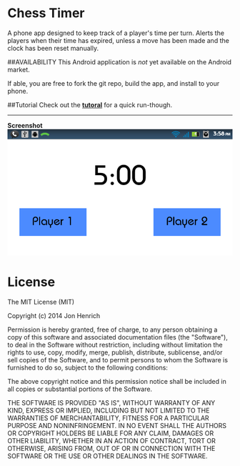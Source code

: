 Chess Timer
==========

A phone app designed to keep track of a player's time per turn. Alerts the players when their time has expired, unless a move has been made and the clock has been reset manually.

##AVAILABILITY
This Android application is *not* yet available on the Android market. 

If able, you are free to fork the git repo, build the app, and install to your phone.

##Tutorial
Check out the **[tutoral](https://github.com/The13thDoc/ChessTimer/wiki)** for a quick run-though.

-----
**Screenshot**
![Screenshot](https://github.com/The13thDoc/ChessTimer/blob/master/chess-timer-wiki/screenshots/device-2014-05-15-155851.png?raw=true)

License
=======
The MIT License (MIT)

Copyright (c) 2014 Jon Henrich

Permission is hereby granted, free of charge, to any person obtaining a copy
of this software and associated documentation files (the "Software"), to deal
in the Software without restriction, including without limitation the rights
to use, copy, modify, merge, publish, distribute, sublicense, and/or sell
copies of the Software, and to permit persons to whom the Software is
furnished to do so, subject to the following conditions:

The above copyright notice and this permission notice shall be included in all
copies or substantial portions of the Software.

THE SOFTWARE IS PROVIDED "AS IS", WITHOUT WARRANTY OF ANY KIND, EXPRESS OR
IMPLIED, INCLUDING BUT NOT LIMITED TO THE WARRANTIES OF MERCHANTABILITY,
FITNESS FOR A PARTICULAR PURPOSE AND NONINFRINGEMENT. IN NO EVENT SHALL THE
AUTHORS OR COPYRIGHT HOLDERS BE LIABLE FOR ANY CLAIM, DAMAGES OR OTHER
LIABILITY, WHETHER IN AN ACTION OF CONTRACT, TORT OR OTHERWISE, ARISING FROM,
OUT OF OR IN CONNECTION WITH THE SOFTWARE OR THE USE OR OTHER DEALINGS IN THE
SOFTWARE.
